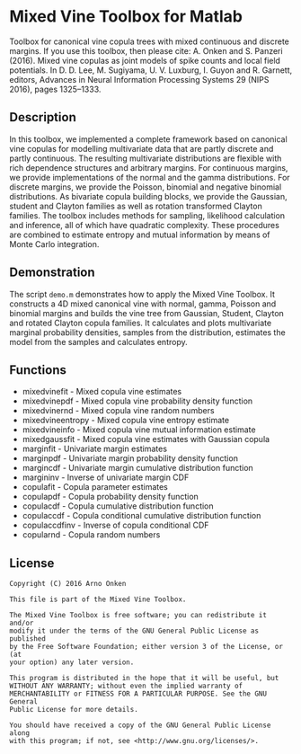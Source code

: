 Mixed Vine Toolbox for Matlab
=============================

Toolbox for canonical vine copula trees with mixed continuous and discrete
margins. If you use this toolbox, then please cite:
A. Onken and S. Panzeri (2016). Mixed vine copulas as joint models of
spike counts and local field potentials. In D. D. Lee, M. Sugiyama,
U. V. Luxburg, I. Guyon and R. Garnett, editors, Advances in Neural
Information Processing Systems 29 (NIPS 2016), pages 1325–1333.


Description
-----------

In this toolbox, we implemented a complete framework based on canonical
vine copulas for modelling multivariate data that are partly discrete and
partly continuous. The resulting multivariate distributions are flexible
with rich dependence structures and arbitrary margins. For continuous
margins, we provide implementations of the normal and the gamma
distributions. For discrete margins, we provide the Poisson, binomial and
negative binomial distributions. As bivariate copula building blocks, we
provide the Gaussian, student and Clayton families as well as rotation
transformed Clayton families. The toolbox includes methods for sampling,
likelihood calculation and inference, all of which have quadratic
complexity. These procedures are combined to estimate entropy and mutual
information by means of Monte Carlo integration.


Demonstration
-------------

The script `demo.m` demonstrates how to apply the Mixed Vine Toolbox. It
constructs a 4D mixed canonical vine with normal, gamma, Poisson and
binomial margins and builds the vine tree from Gaussian, Student, Clayton
and rotated Clayton copula families. It calculates and plots multivariate
marginal probability densities, samples from the distribution, estimates
the model from the samples and calculates entropy.


Functions
---------

* mixedvinefit - Mixed copula vine estimates
* mixedvinepdf - Mixed copula vine probability density function
* mixedvinernd - Mixed copula vine random numbers
* mixedvineentropy - Mixed copula vine entropy estimate
* mixedvineinfo - Mixed copula vine mutual information estimate
* mixedgaussfit - Mixed copula vine estimates with Gaussian copula
* marginfit - Univariate margin estimates
* marginpdf - Univariate margin probability density function
* margincdf - Univariate margin cumulative distribution function
* margininv - Inverse of univariate margin CDF
* copulafit - Copula parameter estimates
* copulapdf - Copula probability density function
* copulacdf - Copula cumulative distribution function
* copulaccdf - Copula conditional cumulative distribution function
* copulaccdfinv - Inverse of copula conditional CDF
* copularnd - Copula random numbers


License
-------

```text
Copyright (C) 2016 Arno Onken

This file is part of the Mixed Vine Toolbox.

The Mixed Vine Toolbox is free software; you can redistribute it and/or
modify it under the terms of the GNU General Public License as published
by the Free Software Foundation; either version 3 of the License, or (at
your option) any later version.

This program is distributed in the hope that it will be useful, but
WITHOUT ANY WARRANTY; without even the implied warranty of
MERCHANTABILITY or FITNESS FOR A PARTICULAR PURPOSE. See the GNU General
Public License for more details.

You should have received a copy of the GNU General Public License along
with this program; if not, see <http://www.gnu.org/licenses/>.
```

